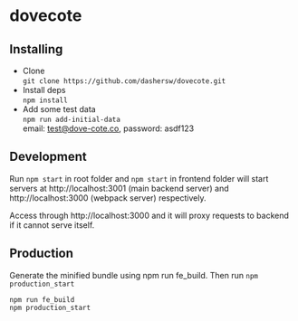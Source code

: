 # dovecote

Installing
----


* Clone<br>
`git clone https://github.com/dashersw/dovecote.git`
* Install deps<br>
`npm install`
* Add some test data<br>
`npm run add-initial-data`<br>
email: test@dove-cote.co, password: asdf123


Development
-----------


Run `npm start` in root folder and `npm start` in frontend folder will
start servers at http://localhost:3001 (main backend server) and http://localhost:3000
(webpack server) respectively.

Access through http://localhost:3000 and it will proxy requests to backend if it cannot serve itself.

Production
----------
Generate the minified bundle using npm run fe_build. Then run `npm production_start`

```
npm run fe_build
npm production_start
```
